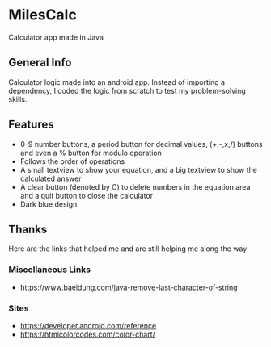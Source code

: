# MilesCalc
Calculator app made in Java

## General Info
Calculator logic made into an android app. Instead of importing a dependency, I coded the logic from scratch to test my problem-solving skills. 

## Features
* 0-9 number buttons, a period button for decimal values, (+,-,x,/) buttons and even a % button for modulo operation
* Follows the order of operations
* A small textview to show your equation, and a big textview to show the calculated answer
* A clear button (denoted by C) to delete numbers in the equation area and a quit button to close the calculator
* Dark blue design

## Thanks
Here are the links that helped me and are still helping me along the way

### Miscellaneous Links

* https://www.baeldung.com/java-remove-last-character-of-string

### Sites

* https://developer.android.com/reference
* https://htmlcolorcodes.com/color-chart/